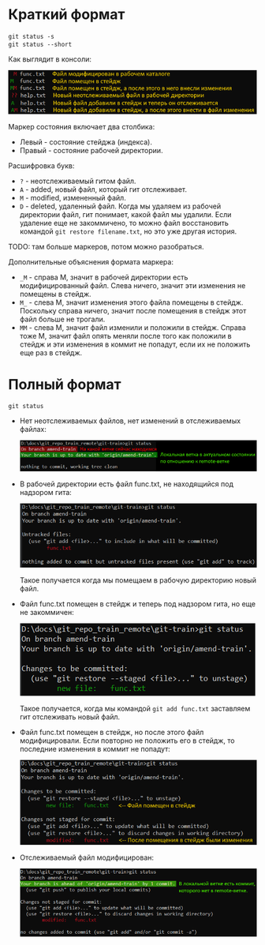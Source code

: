 # Краткий формат

```
git status -s
git status --short
```

Как выглядит в консоли:

<img src="img/git-status-short.png" alt="git-status-short"  />

Маркер состояния включает два столбика:

* Левый - состояние стейджа (индекса).
* Правый - состояние рабочей директории.

Расшифровка букв:

* `?` - неотслеживаемый гитом файл.
* `A` - added, новый файл, который гит отслеживает.
* `M` - modified, измененный файл.
* `D` - deleted, удаленный файл. Когда мы удаляем из рабочей директории файл, гит понимает, какой файл мы удалили. Если удаление еще не закоммичено, то можно файл восстановить командой `git restore filename.txt`, но это уже другая история.

TODO: там больше маркеров, потом можно разобраться.

Дополнительные объяснения формата маркера:

* `_M` - справа М, значит в рабочей директории есть модифицированный файл. Слева ничего, значит эти изменения не помещены в стейдж.
* `M_` - слева М, значит изменения этого файла помещены в стейдж. Поскольку справа ничего, значит после помещения в стейдж этот файл больше не трогали.
* `MM` - слева М, значит файл изменили и положили в стейдж. Справа тоже М, значит файл опять меняли после того как положили в стейдж и эти изменения в коммит не попадут, если их не положить еще раз в стейдж.



# Полный формат

```
git status
```

* Нет неотслеживаемых файлов, нет изменений в отслеживаемых файлах:

  <img src="img/fs-no-changes.png" alt="fs-no-changes"  />

* В рабочей директории есть файл func.txt, не находящийся под надзором гита:

  <img src="img/fs-untracked-files.png" alt="fs-untracked-files"  />

  Такое получается когда мы помещаем в рабочую директорию новый файл.

* Файл func.txt помещен в стейдж и теперь под надзором гита, но еще не закоммичен:

  <img src="img/fs-staged-uncommitted.png" alt="fs-staged-uncommitted"  />

  Такое получается, когда мы командой `git add func.txt` заставляем гит отслеживать новый файл.

* Файл func.txt помещен в стейдж, но после этого файл модифицировали. Если повторно не положить его в стейдж, то последние изменения в коммит не попадут:

  <img src="img/fs-staged-and-modified.png" alt="fs-staged-and-modified"  />

* Отслеживаемый файл модифицирован:

  <img src="img/fs-modified.png" alt="fs-modified"  />

